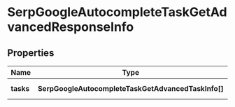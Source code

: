 # SerpGoogleAutocompleteTaskGetAdvancedResponseInfo

## Properties

| Name | Type | Description | Notes |
|------------ | ------------- | ------------- | -------------|
**tasks** | **SerpGoogleAutocompleteTaskGetAdvancedTaskInfo[]** | array of tasks |[optional]|